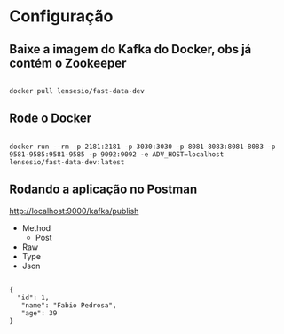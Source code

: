 # Configuração 

## Baixe a imagem do Kafka do Docker, obs já contém o Zookeeper 

<code>
docker pull lensesio/fast-data-dev
</code>	

## Rode o Docker 

<code>
docker run --rm -p 2181:2181 -p 3030:3030 -p 8081-8083:8081-8083 -p 9581-9585:9581-9585 -p 9092:9092 -e ADV_HOST=localhost        lensesio/fast-data-dev:latest
</code>	

## Rodando a aplicação no Postman

<http://localhost:9000/kafka/publish>

- Method 
  - Post
- Raw 	
- Type
 - Json
<code>
{	
  "id": 1,
   "name": "Fabio Pedrosa",
   "age": 39
}
</code>
